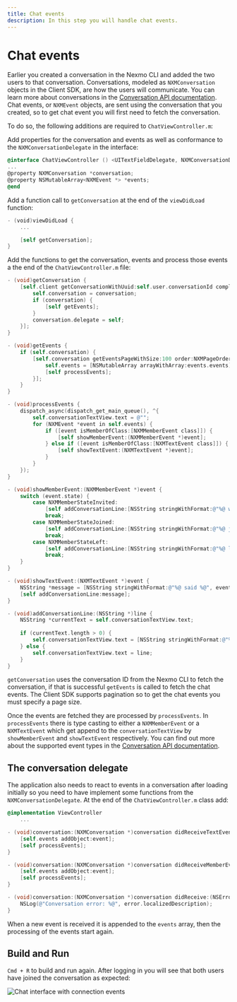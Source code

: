 ```yaml
---
title: Chat events
description: In this step you will handle chat events.
---
```


# Chat events

Earlier you created a conversation in the Nexmo CLI and added the two users to that conversation. Conversations, modeled as `NXMConversation` objects in the Client SDK, are how the users will communicate. You can learn more about conversations in the [Conversation API documentation](/conversation/concepts/conversation). Chat events, or `NXMEvent` objects, are sent using the conversation that you created, so to get chat event you will first need to fetch the conversation.

To do so, the following additions are required to `ChatViewController.m`:

Add properties for the conversation and events as well as conformance to the `NXMConversationDelegate` in the interface:

```objective-c
@interface ChatViewController () <UITextFieldDelegate, NXMConversationDelegate> 
...
@property NXMConversation *conversation;
@property NSMutableArray<NXMEvent *> *events;
@end
```

Add a function call to `getConversation` at the end of the `viewDidLoad` function:

```swift
- (void)viewDidLoad {
    ...

    [self getConversation];
}
```

Add the functions to get the conversation, events and process those events a the end of the `ChatViewController.m` file:

```objective-c
- (void)getConversation {
    [self.client getConversationWithUuid:self.user.conversationId completionHandler:^(NSError * _Nullable error, NXMConversation * _Nullable conversation) {
        self.conversation = conversation;
        if (conversation) {
            [self getEvents];
        }
        conversation.delegate = self;
    }];
}

- (void)getEvents {
    if (self.conversation) {
        [self.conversation getEventsPageWithSize:100 order:NXMPageOrderAsc completionHandler:^(NSError * _Nullable error, NXMEventsPage * _Nullable events) {
            self.events = [NSMutableArray arrayWithArray:events.events];
            [self processEvents];
        }];
    }
}

- (void)processEvents {
    dispatch_async(dispatch_get_main_queue(), ^{
        self.conversationTextView.text = @"";
        for (NXMEvent *event in self.events) {
            if ([event isMemberOfClass:[NXMMemberEvent class]]) {
                [self showMemberEvent:(NXMMemberEvent *)event];
            } else if ([event isMemberOfClass:[NXMTextEvent class]]) {
                [self showTextEvent:(NXMTextEvent *)event];
            }
        }
    });
}

- (void)showMemberEvent:(NXMMemberEvent *)event {
    switch (event.state) {
        case NXMMemberStateInvited:
            [self addConversationLine:[NSString stringWithFormat:@"%@ was invited", event.member.user.name]];
            break;
        case NXMMemberStateJoined:
            [self addConversationLine:[NSString stringWithFormat:@"%@ joined", event.member.user.name]];
            break;
        case NXMMemberStateLeft:
            [self addConversationLine:[NSString stringWithFormat:@"%@ left", event.member.user.name]];
            break;
    }
}

- (void)showTextEvent:(NXMTextEvent *)event {
    NSString *message = [NSString stringWithFormat:@"%@ said %@", event.fromMember.user.name, event.text];
    [self addConversationLine:message];
}

- (void)addConversationLine:(NSString *)line {
    NSString *currentText = self.conversationTextView.text;
    
    if (currentText.length > 0) {
        self.conversationTextView.text = [NSString stringWithFormat:@"%@\n%@", currentText, line];
    } else {
        self.conversationTextView.text = line;
    }
}
```

`getConversation` uses the conversation ID from the Nexmo CLI to fetch the conversation, if that is successful `getEvents` is called to fetch the chat events. The Client SDK supports pagination so to get the chat events you must specify a page size.

Once the events are fetched they are processed by `processEvents`. In `processEvents` there is type casting to either a `NXMMemberEvent` or a `NXMTextEvent` which get append to the `conversationTextView` by `showMemberEvent` and `showTextEvent` respectively. You can find out more about the supported event types in the [Conversation API documentation](/conversation/concepts/event).

## The conversation delegate

The application also needs to react to events in a conversation after loading initially so you need to have implement some functions from the `NXMConversationDelegate`. At the end of the `ChatViewController.m` class add:

```objective-c
@implementation ViewController
    ...

- (void)conversation:(NXMConversation *)conversation didReceiveTextEvent:(NXMTextEvent *)event {
    [self.events addObject:event];
    [self processEvents];
}

- (void)conversation:(NXMConversation *)conversation didReceiveMemberEvent:(NXMMemberEvent *)event {
    [self.events addObject:event];
    [self processEvents];
}

- (void)conversation:(NXMConversation *)conversation didReceive:(NSError *)error {
    NSLog(@"Conversation error: %@", error.localizedDescription);
}
```

When a new event is received it is appended to the `events` array, then the processing of the events start again.

## Build and Run

`Cmd + R` to build and run again. After logging in you will see that both users have joined the conversation as expected:

![Chat interface with connection events](/images/client-sdk/ios-messaging/chatevents.png)
